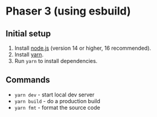 # Phaser 3 (using esbuild)

## Initial setup

 1. Install [node.js](https://nodejs.org/en/) (version 14 or higher, 16 recommended).
 2. Install [yarn](https://yarnpkg.com/).
 3. Run `yarn` to install dependencies.

## Commands

 - `yarn dev` - start local dev server
 - `yarn build` - do a production build
 - `yarn fmt` - format the source code
